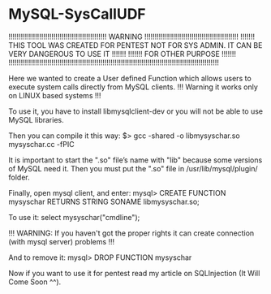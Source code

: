 # MySQL-SysCallUDF

!!!!!!!!!!!!!!!!!!!!!!!!!!!!!!!!!!!!!!!!!!!!!!!! WARNING !!!!!!!!!!!!!!!!!!!!!!!!!!!!!!!!!!!!!!!!!!!!!!
!!!!!!!	THIS TOOL WAS CREATED FOR PENTEST NOT FOR SYS ADMIN. IT CAN BE VERY DANGEROUS TO USE IT !!!!!!!
!!!!!!!					    FOR OTHER PURPOSE					!!!!!!!
!!!!!!!!!!!!!!!!!!!!!!!!!!!!!!!!!!!!!!!!!!!!!!!!!!!!!!!!!!!!!!!!!!!!!!!!!!!!!!!!!!!!!!!!!!!!!!!!!!!!!!!

Here we wanted to create a User defined Function which allows users to execute system calls directly from MySQL clients.
!!! Warning it works only on LINUX based systems !!!

To use it, you have to install libmysqlclient-dev or you will not be able to use MySQL libraries.

Then you can compile it this way:
$> gcc -shared -o libmysyschar.so mysyschar.cc -fPIC

It is important to start the ".so" file’s name with "lib" because some versions of MySQL need it.
Then you must put the ".so" file in /usr/lib/mysql/plugin/ folder.

Finally, open mysql client, and enter: 
mysql> CREATE FUNCTION mysyschar RETURNS STRING SONAME libmysyschar.so;

To use it:
select mysyschar("cmdline"); 

!!! WARNING: If you haven't got the proper rights it can create connection (with mysql server) problems !!! 

And to remove it:
mysql> DROP FUNCTION mysyschar

Now if you want to use it for pentest read my article on SQLInjection (It Will Come Soon ^^). 
 
